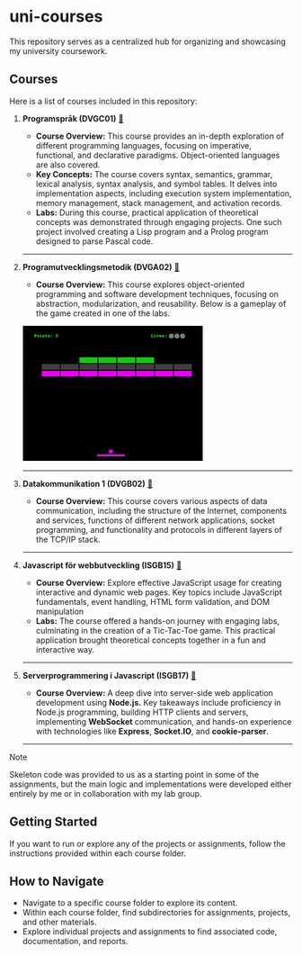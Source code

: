 # uni-courses
This repository serves as a centralized hub for organizing and showcasing my university coursework.

## Courses

Here is a list of courses included in this repository:

1. **Programspråk (DVGC01)** [🔗](https://github.com/vvijk/uni-courses/tree/main/DVGC01-programsprak)
   - **Course Overview:** This course provides an in-depth exploration of different programming languages, focusing on imperative, functional, and declarative paradigms. Object-oriented languages are also covered.
   - **Key Concepts:** The course covers syntax, semantics, grammar, lexical analysis, syntax analysis, and symbol tables. It delves into implementation aspects, including execution system implementation, memory management, stack management, and activation records.
   - **Labs:** During this course, practical application of theoretical concepts was demonstrated through engaging projects. One such project involved creating a Lisp program and a Prolog program designed to parse Pascal code.
  
   ---
      
2. **Programutvecklingsmetodik (DVGA02)** [🔗](https://github.com/vvijk/uni-courses/tree/main/DVGA02)
   - **Course Overview:** This course explores object-oriented programming and software development techniques, focusing on abstraction, modularization, and reusability. Below is a gameplay of the game created in one of the labs.
  
   ![Gameplay](https://github.com/vvijk/uni-courses/blob/main/DVGA02/img/gameplay-smaller.gif)

   ---

3. **Datakommunikation 1 (DVGB02)** [🔗](https://github.com/vvijk/uni-courses/tree/main/DVGB02)
   - **Course Overview:** This course covers various aspects of data communication, including the structure of the Internet, components and services, functions of different network applications, socket programming, and functionality and protocols in different layers of the TCP/IP stack.

   ---
        
4. **Javascript för webbutveckling (ISGB15)** [🔗](https://github.com/vvijk/uni-courses/tree/main/ISGB15)
   - **Course Overview:** Explore effective JavaScript usage for creating interactive and dynamic web pages. Key topics include JavaScript fundamentals, event handling, HTML form validation, and DOM manipulation
   - **Labs:** The course offered a hands-on journey with engaging labs, culminating in the creation of a Tic-Tac-Toe game. This practical application brought theoretical concepts together in a fun and interactive way.
   
   ---
   
5. **Serverprogrammering i Javascript (ISGB17)** [🔗](https://github.com/vvijk/uni-courses/tree/main/ISGB17)
   - **Course Overview:** A deep dive into server-side web application development using **Node.js.** Key takeaways include proficiency in Node.js programming, building HTTP clients and servers, implementing **WebSocket** communication, and hands-on experience with technologies like **Express**, **Socket.IO**, and **cookie-parser**.

   ---

> [!NOTE]
> Skeleton code was provided to us as a starting point in some of the assignments, but the main logic and implementations were developed either entirely by me or in collaboration with my lab group.

## Getting Started

If you want to run or explore any of the projects or assignments, follow the instructions provided within each course folder.

## How to Navigate

- Navigate to a specific course folder to explore its content.
- Within each course folder, find subdirectories for assignments, projects, and other materials.
- Explore individual projects and assignments to find associated code, documentation, and reports.
